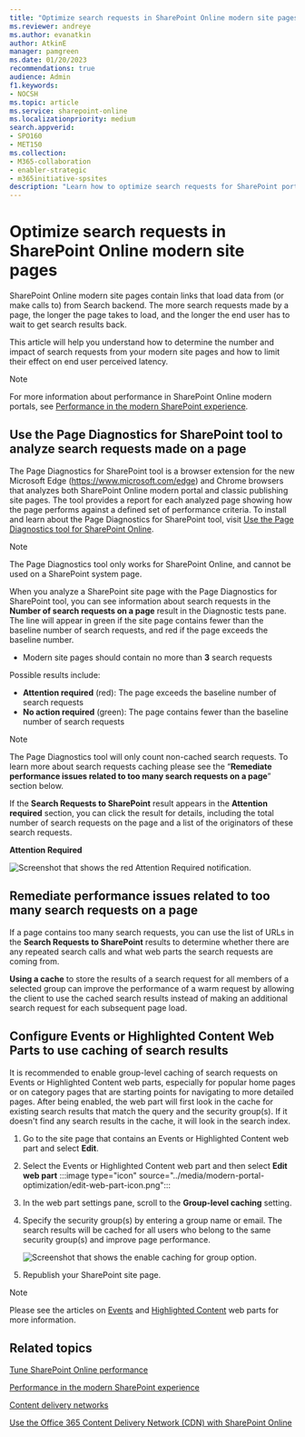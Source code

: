 ```yaml
---
title: "Optimize search requests in SharePoint Online modern site pages"
ms.reviewer: andreye
ms.author: evanatkin
author: AtkinE
manager: pamgreen
ms.date: 01/20/2023
recommendations: true
audience: Admin
f1.keywords:
- NOCSH
ms.topic: article
ms.service: sharepoint-online
ms.localizationpriority: medium
search.appverid:
- SPO160
- MET150
ms.collection:
- M365-collaboration
- enabler-strategic
- m365initiative-spsites
description: "Learn how to optimize search requests for SharePoint portal pages."
---
```


# Optimize search requests in SharePoint Online modern site pages 

SharePoint Online modern site pages contain links that load data from (or make calls to) from Search backend. The more search requests made by a page, the longer the page takes to load, and the longer the end user has to wait to get search results back.  

This article will help you understand how to determine the number and impact of search requests from your modern site pages and how to limit their effect on end user perceived latency.

>[!NOTE]
>For more information about performance in SharePoint Online modern portals, see [Performance in the modern SharePoint experience](/sharepoint/modern-experience-performance).

## Use the Page Diagnostics for SharePoint tool to analyze search requests made on a page

The Page Diagnostics for SharePoint tool is a browser extension for the new Microsoft Edge (https://www.microsoft.com/edge) and Chrome browsers that analyzes both SharePoint Online modern portal and classic publishing site pages. The tool provides a report for each analyzed page showing how the page performs against a defined set of performance criteria. To install and learn about the Page Diagnostics for SharePoint tool, visit [Use the Page Diagnostics tool for SharePoint Online](./page-diagnostics-for-spo.md).

>[!NOTE]
> The Page Diagnostics tool only works for SharePoint Online, and cannot be used on a SharePoint system page.

When you analyze a SharePoint site page with the Page Diagnostics for SharePoint tool, you can see information about search requests in the **Number of search requests on a page** result in the Diagnostic tests pane. The line will appear in green if the site page contains fewer than the baseline number of search requests, and red if the page exceeds the baseline number.

- Modern site pages should contain no more than **3** search requests

Possible results include:

- **Attention required** (red): The page exceeds the baseline number of search requests 
- **No action required** (green): The page contains fewer than the baseline number of search requests

>[!NOTE]
>The Page Diagnostics tool will only count non-cached search requests. To learn more about search requests caching please see the “**Remediate performance issues related to too many search requests on a page**” section below.

If the **Search Requests to SharePoint** result appears in the **Attention required** section, you can click the result for details, including the total number of search requests on the page and a list of the originators of these search requests.

**Attention Required**

![Screenshot that shows the red Attention Required notification.](../media/modern-portal-optimization/PageDiagSearchFailure.png)

## Remediate performance issues related to too many search requests on a page

If a page contains too many search requests, you can use the list of URLs in the **Search Requests to SharePoint** results to determine whether there are any repeated search calls and what web parts the search requests are coming from.

**Using a cache** to store the results of a search request for all members of a selected group can improve the performance of a warm request by allowing the client to use the cached search results instead of making an additional search request for each subsequent page load. 

## Configure Events or Highlighted Content Web Parts to use caching of search results

It is recommended to enable group-level caching of search requests on Events or Highlighted Content web parts, especially for popular home pages or on category pages that are starting points for navigating to more detailed pages. After being enabled, the web part will first look in the cache for existing search results that match the query and the security group(s). If it doesn't find any search results in the cache, it will look in the search index.

1. Go to the site page that contains an Events or Highlighted Content web part and select **Edit**.

2. Select the Events or Highlighted Content web part and then select **Edit web part** :::image type="icon" source="../media/modern-portal-optimization/edit-web-part-icon.png":::

3. In the web part settings pane, scroll to the **Group-level caching** setting. 

4. Specify the security group(s) by entering a group name or email. The search results will be cached for all users who belong to the same security group(s) and improve page performance.

   ![Screenshot that shows the enable caching for group option.](../media/modern-portal-optimization/Group-level-caching-setting.png)

5. Republish your SharePoint site page.

>[!NOTE]
>Please see the articles on [Events](https://support.microsoft.com/office/5fe4da93-5fa9-4695-b1ee-b0ae4c981909) and [Highlighted Content](https://support.microsoft.com/office/e34199b0-ff1a-47fb-8f4d-dbcaed329efd) web parts for more information.

## Related topics

[Tune SharePoint Online performance](tune-sharepoint-online-performance.md)

[Performance in the modern SharePoint experience](/sharepoint/modern-experience-performance)

[Content delivery networks](content-delivery-networks.md)

[Use the Office 365 Content Delivery Network (CDN) with SharePoint Online](use-microsoft-365-cdn-with-spo.md)